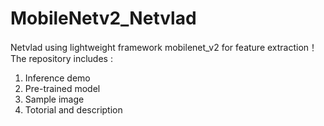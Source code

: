 # MobileNetv2_Netvlad
Netvlad using lightweight framework mobilenet_v2 for feature extraction！The repository includes :</br>
1. Inference demo
2. Pre-trained model
3. Sample image
4. Totorial and description
